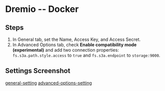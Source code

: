 # Dremio -- Docker

## Steps

1. In General tab, set the Name, Access Key, and Access Secret.
2. In Advanced Options tab, check **Enable compatibility mode (experimental)** and add two connection properties: `fs.s3a.path.style.access` to `true` and `fs.s3a.endpoint` to `storage:9000`.

## Settings Screenshot

[general-setting](doc/1.png)
[advanced-options-setting](doc/2.png)
